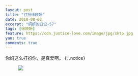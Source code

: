 ```yaml
---
layout: post
title: "打扮徐晓妍"
date: 2018-08-02
excerpt: "妍妍的日记-57"
tags: [徐晓妍]
feature: https://cdn.justice-love.com/image/jpg/xktp.jpg
yan: true
comments: true
---
```

你妈这么打扮你，是真爱啊。
{: .notice}
<figure>
    <img src="{{ site.staticUrl }}/yanyan/image/daban.jpeg" />
</figure>
